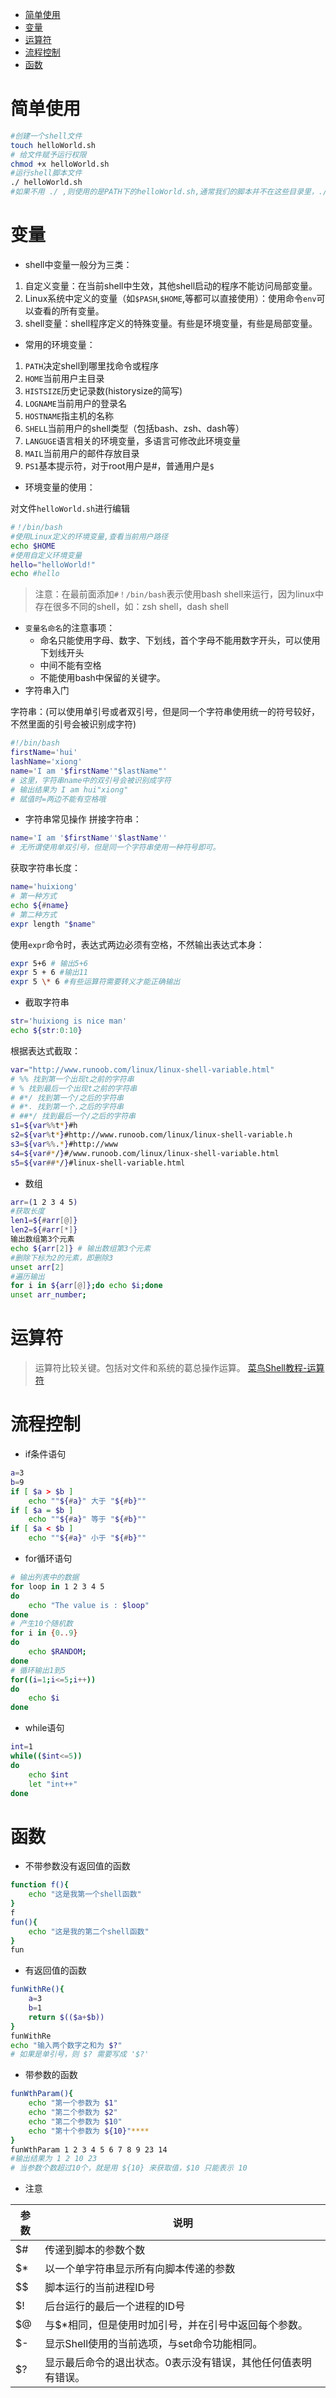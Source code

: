 - [简单使用](#简单使用)
- [变量](#变量)
- [运算符](#运算符)
- [流程控制](#流程控制)
- [函数](#函数)
# 简单使用
```sh
#创建一个shell文件
touch helloWorld.sh
# 给文件赋予运行权限
chmod +x helloWorld.sh
#运行shell脚本文件
./ helloWorld.sh 
#如果不用 ./ ,则使用的是PATH下的helloWorld.sh,通常我们的脚本并不在这些目录里，./ 标识表示的是在当前目录下找。
```
# 变量
- shell中变量一般分为三类：
1. 自定义变量：在当前shell中生效，其他shell启动的程序不能访问局部变量。
2. Linux系统中定义的变量（如`$PASH`,`$HOME`,等都可以直接使用）：使用命令`env`可以查看的所有变量。
3. shell变量：shell程序定义的特殊变量。有些是环境变量，有些是局部变量。
- 常用的环境变量：
1. `PATH`决定shell到哪里找命令或程序
2. `HOME`当前用户主目录
3. `HISTSIZE`历史记录数(historysize的简写)
4. `LOGNAME`当前用户的登录名
5. `HOSTNAME`指主机的名称
6. `SHELL`当前用户的shell类型（包括bash、zsh、dash等）
7. `LANGUGE`语言相关的环境变量，多语言可修改此环境变量
8. `MAIL`当前用户的邮件存放目录
9. `PS1`基本提示符，对于root用户是#，普通用户是`$`
- 环境变量的使用：

对文件`helloWorld.sh`进行编辑 
```sh
#！/bin/bash
#使用Linux定义的环境变量,查看当前用户路径
echo $HOME
#使用自定义环境变量
hello="helloWorld!"
echo #hello
```
>注意：在最前面添加`#！/bin/bash`表示使用bash shell来运行，因为linux中存在很多不同的shell，如：zsh shell，dash shell
- `变量名命名`的注意事项：
  - 命名只能使用字母、数字、下划线，首个字母不能用数字开头，可以使用下划线开头
  - 中间不能有空格
  - 不能使用bash中保留的关键字。
- 字符串入门

字符串：(可以使用单引号或者双引号，但是同一个字符串使用统一的符号较好，不然里面的引号会被识别成字符)
```sh
#!/bin/bash
firstName='hui'
lashName='xiong'
name='I am '$firstName'"$lastName"'
# 这里，字符串name中的双引号会被识别成字符
# 输出结果为 I am hui"xiong"
# 赋值时=两边不能有空格哦
```
- 字符串常见操作
拼接字符串：
```sh
name='I am '$firstName''$lastName''
# 无所谓使用单双引号，但是同一个字符串使用一种符号即可。
```
获取字符串长度：
```sh
name='huixiong'
# 第一种方式
echo ${#name}
# 第二种方式
expr length "$name"
```
使用`expr`命令时，表达式两边必须有空格，不然输出表达式本身：
```sh
expr 5+6 # 输出5+6
expr 5 + 6 #输出11
expr 5 \* 6 #有些运算符需要转义才能正确输出
```
- 截取字符串
```sh
str='huixiong is nice man'
echo ${str:0:10}
```
根据表达式截取：
```sh
var="http://www.runoob.com/linux/linux-shell-variable.html"
# %% 找到第一个出现t之前的字符串
# % 找到最后一个出现t之前的字符串
# #*/ 找到第一个/之后的字符串
# #*. 找到第一个.之后的字符串
# ##*/ 找到最后一个/之后的字符串
s1=${var%%t*}#h
s2=${var%t*}#http://www.runoob.com/linux/linux-shell-variable.h
s3=${var%%.*}#http://www
s4=${var#*/}#/www.runoob.com/linux/linux-shell-variable.html
s5=${var##*/}#linux-shell-variable.html
```
- 数组
```sh
arr=(1 2 3 4 5)
#获取长度
len1=${#arr[@]}
len2=${#arr[*]}
输出数组第3个元素
echo ${arr[2]} # 输出数组第3个元素
#删除下标为2的元素，即删除3
unset arr[2]
#遍历输出
for i in ${arr[@]};do echo $i;done
unset arr_number;
```
# 运算符
>运算符比较关键。包括对文件和系统的葛总操作运算。
[菜鸟Shell教程-运算符](https://www.runoob.com/linux/linux-shell-basic-operators.html)
# 流程控制
- if条件语句
```sh
a=3
b=9
if [ $a > $b ]
    echo ""${#a}" 大于 "${#b}""
if [ $a = $b ]
    echo ""${#a}" 等于 "${#b}""    
if [ $a < $b ]
    echo ""${#a}" 小于 "${#b}""    
```
- for循环语句
```sh
# 输出列表中的数据
for loop in 1 2 3 4 5
do
    echo "The value is : $loop"
done
# 产生10个随机数
for i in {0..9}
do
    echo $RANDOM;
done
# 循环输出1到5
for((i=1;i<=5;i++))
do
    echo $i
done
```
- while语句
```sh
int=1
while(($int<=5))
do
    echo $int
    let "int++"
done
```
# 函数
- 不带参数没有返回值的函数
```sh
function f(){
    echo "这是我第一个shell函数"
}
f
fun(){
    echo "这是我的第二个shell函数"
}
fun
```
- 有返回值的函数
```sh
funWithRe(){
    a=3
    b=1
    return $(($a+$b))
}
funWithRe
echo "输入两个数字之和为 $?"
# 如果是单引号，则 $? 需要写成 '$?'
```
- 带参数的函数
```sh
funWthParam(){
    echo "第一个参数为 $1"
    echo "第二个参数为 $2"
    echo "第二个参数为 $10"
    echo "第十个参数为 ${10}"****
}
funWthParam 1 2 3 4 5 6 7 8 9 23 14
#输出结果为 1 2 10 23
# 当参数个数超过10个，就是用 ${10} 来获取值，$10 只能表示 10
```
- 注意

参数 | 说明 
--- |----------
 $# | 传递到脚本的参数个数
 $* | 以一个单字符串显示所有向脚本传递的参数
 $$ | 脚本运行的当前进程ID号
 $! | 后台运行的最后一个进程的ID号
 $@ | 与$*相同，但是使用时加引号，并在引号中返回每个参数。
 $- | 显示Shell使用的当前选项，与set命令功能相同。
 $? |显示最后命令的退出状态。0表示没有错误，其他任何值表明有错误。